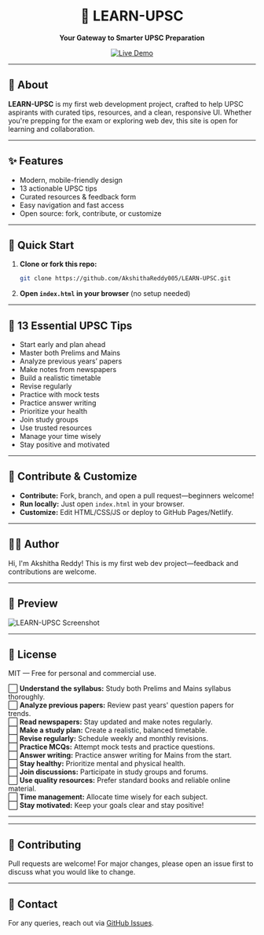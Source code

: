 <div align="center">
  <h1>🌟 LEARN-UPSC</h1>
  <p><b>Your Gateway to Smarter UPSC Preparation</b></p>
  <a href="https://akshithareddy005.github.io/LEARN-UPSC/">
    <img src="https://img.shields.io/badge/Live%20Demo-Explore%20Now-brightgreen?style=for-the-badge" alt="Live Demo" />
  </a>
</div>

---

## 👋 About
**LEARN-UPSC** is my first web development project, crafted to help UPSC aspirants with curated tips, resources, and a clean, responsive UI. Whether you're prepping for the exam or exploring web dev, this site is open for learning and collaboration.

---

## ✨ Features
- Modern, mobile-friendly design
- 13 actionable UPSC tips
- Curated resources & feedback form
- Easy navigation and fast access
- Open source: fork, contribute, or customize

---

## 🚀 Quick Start
1. **Clone or fork this repo:**
   ```sh
   git clone https://github.com/AkshithaReddy005/LEARN-UPSC.git
   ```
2. **Open `index.html` in your browser** (no setup needed)

---

## 📝 13 Essential UPSC Tips
- Start early and plan ahead
- Master both Prelims and Mains
- Analyze previous years’ papers
- Make notes from newspapers
- Build a realistic timetable
- Revise regularly
- Practice with mock tests
- Practice answer writing
- Prioritize your health
- Join study groups
- Use trusted resources
- Manage your time wisely
- Stay positive and motivated

---

## 🤝 Contribute & Customize
- **Contribute:** Fork, branch, and open a pull request—beginners welcome!
- **Run locally:** Just open `index.html` in your browser.
- **Customize:** Edit HTML/CSS/JS or deploy to GitHub Pages/Netlify.

---

## 🙋‍♀️ Author
Hi, I'm Akshitha Reddy! This is my first web dev project—feedback and contributions are welcome.

---

## 📸 Preview
![LEARN-UPSC Screenshot](screenshot.png)

---

## 📄 License
MIT — Free for personal and commercial use.

:white_large_square: **Understand the syllabus:** Study both Prelims and Mains syllabus thoroughly.  
:white_large_square: **Analyze previous papers:** Review past years' question papers for trends.  
:white_large_square: **Read newspapers:** Stay updated and make notes regularly.  
:white_large_square: **Make a study plan:** Create a realistic, balanced timetable.  
:white_large_square: **Revise regularly:** Schedule weekly and monthly revisions.  
:white_large_square: **Practice MCQs:** Attempt mock tests and practice questions.  
:white_large_square: **Answer writing:** Practice answer writing for Mains from the start.  
:white_large_square: **Stay healthy:** Prioritize mental and physical health.  
:white_large_square: **Join discussions:** Participate in study groups and forums.  
:white_large_square: **Use quality resources:** Prefer standard books and reliable online material.  
:white_large_square: **Time management:** Allocate time wisely for each subject.  
:white_large_square: **Stay motivated:** Keep your goals clear and stay positive!  

---

---

## 🤝 Contributing
Pull requests are welcome! For major changes, please open an issue first to discuss what you would like to change.

---

## 📧 Contact
For any queries, reach out via [GitHub Issues](https://github.com/AkshithaReddy005/LEARN-UPSC/issues).
